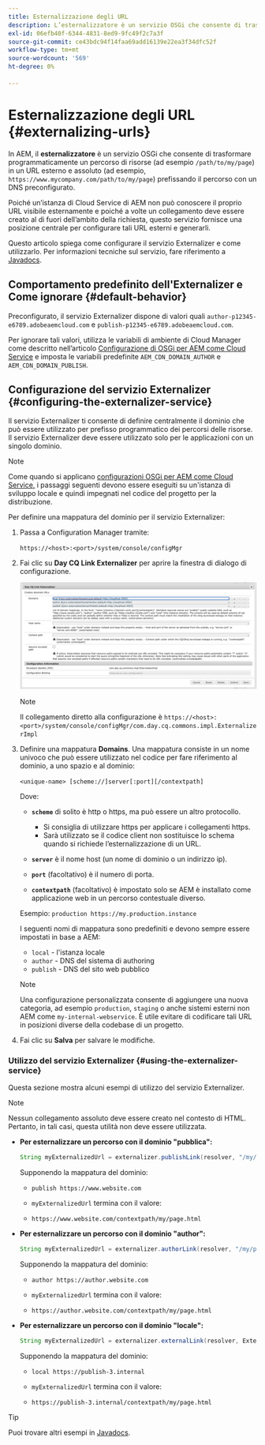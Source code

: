 ```yaml
---
title: Esternalizzazione degli URL
description: L’esternalizzatore è un servizio OSGi che consente di trasformare programmaticamente un percorso di risorsa in un URL esterno e assoluto.
exl-id: 06efb40f-6344-4831-8ed9-9fc49f2c7a3f
source-git-commit: ce43bdc94f14faa69add16139e22ea3f34dfc52f
workflow-type: tm+mt
source-wordcount: '569'
ht-degree: 0%

---
```


# Esternalizzazione degli URL {#externalizing-urls}

In AEM, il **esternalizzatore** è un servizio OSGi che consente di trasformare programmaticamente un percorso di risorse (ad esempio `/path/to/my/page`) in un URL esterno e assoluto (ad esempio, `https://www.mycompany.com/path/to/my/page`) prefissando il percorso con un DNS preconfigurato.

Poiché un’istanza di Cloud Service di AEM non può conoscere il proprio URL visibile esternamente e poiché a volte un collegamento deve essere creato al di fuori dell’ambito della richiesta, questo servizio fornisce una posizione centrale per configurare tali URL esterni e generarli.

Questo articolo spiega come configurare il servizio Externalizer e come utilizzarlo. Per informazioni tecniche sul servizio, fare riferimento a [Javadocs](https://docs.adobe.com/content/help/en/experience-manager-cloud-service-javadoc/com/day/cq/commons/Externalizer.html).

## Comportamento predefinito dell&#39;Externalizer e Come ignorare {#default-behavior}

Preconfigurato, il servizio Externalizer dispone di valori quali `author-p12345-e6789.adobeaemcloud.com` e `publish-p12345-e6789.adobeaemcloud.com`.

Per ignorare tali valori, utilizza le variabili di ambiente di Cloud Manager come descritto nell’articolo [Configurazione di OSGi per AEM come Cloud Service](/help/implementing/deploying/configuring-osgi.md#cloud-manager-api-format-for-setting-properties) e imposta le variabili predefinite `AEM_CDN_DOMAIN_AUTHOR` e `AEM_CDN_DOMAIN_PUBLISH`.

## Configurazione del servizio Externalizer {#configuring-the-externalizer-service}

Il servizio Externalizer ti consente di definire centralmente il dominio che può essere utilizzato per prefisso programmatico dei percorsi delle risorse. Il servizio Externalizer deve essere utilizzato solo per le applicazioni con un singolo dominio.

>[!NOTE]
>
>Come quando si applicano [configurazioni OSGi per AEM come Cloud Service,](/help/implementing/deploying/overview.md#osgi-configuration) i passaggi seguenti devono essere eseguiti su un&#39;istanza di sviluppo locale e quindi impegnati nel codice del progetto per la distribuzione.

Per definire una mappatura del dominio per il servizio Externalizer:

1. Passa a Configuration Manager tramite:

   `https://<host>:<port>/system/console/configMgr`

1. Fai clic su **Day CQ Link Externalizer** per aprire la finestra di dialogo di configurazione.

   ![Configurazione OSGi dell’esternalizzatore](./assets/externalizer-osgi.png)

   >[!NOTE]
   >
   >Il collegamento diretto alla configurazione è `https://<host>:<port>/system/console/configMgr/com.day.cq.commons.impl.ExternalizerImpl`

1. Definire una mappatura **Domains**. Una mappatura consiste in un nome univoco che può essere utilizzato nel codice per fare riferimento al dominio, a uno spazio e al dominio:

   `<unique-name> [scheme://]server[:port][/contextpath]`

   Dove:

   * **`scheme`** di solito è http o https, ma può essere un altro protocollo.

      * Si consiglia di utilizzare https per applicare i collegamenti https.
      * Sarà utilizzato se il codice client non sostituisce lo schema quando si richiede l’esternalizzazione di un URL.
   * **`server`** è il nome host (un nome di dominio o un indirizzo ip).
   * **`port`** (facoltativo) è il numero di porta.
   * **`contextpath`** (facoltativo) è impostato solo se AEM è installato come applicazione web in un percorso contestuale diverso.

   Esempio: `production https://my.production.instance`

   I seguenti nomi di mappatura sono predefiniti e devono sempre essere impostati in base a AEM:

   * `local` - l&#39;istanza locale
   * `author` - DNS del sistema di authoring
   * `publish` - DNS del sito web pubblico

   >[!NOTE]
   >
   >Una configurazione personalizzata consente di aggiungere una nuova categoria, ad esempio `production`, `staging` o anche sistemi esterni non AEM come `my-internal-webservice`. È utile evitare di codificare tali URL in posizioni diverse della codebase di un progetto.

1. Fai clic su **Salva** per salvare le modifiche.

### Utilizzo del servizio Externalizer {#using-the-externalizer-service}

Questa sezione mostra alcuni esempi di utilizzo del servizio Externalizer.

>[!NOTE]
>
>Nessun collegamento assoluto deve essere creato nel contesto di HTML. Pertanto, in tali casi, questa utilità non deve essere utilizzata.

* **Per esternalizzare un percorso con il dominio &quot;pubblica&quot;:**

   ```java
   String myExternalizedUrl = externalizer.publishLink(resolver, "/my/page") + ".html";
   ```

   Supponendo la mappatura del dominio:

   * `publish https://www.website.com`

   * `myExternalizedUrl` termina con il valore:

   * `https://www.website.com/contextpath/my/page.html`

* **Per esternalizzare un percorso con il dominio &quot;author&quot;:**

   ```java
   String myExternalizedUrl = externalizer.authorLink(resolver, "/my/page") + ".html";
   ```

   Supponendo la mappatura del dominio:

   * `author https://author.website.com`

   * `myExternalizedUrl` termina con il valore:

   * `https://author.website.com/contextpath/my/page.html`

* **Per esternalizzare un percorso con il dominio &quot;locale&quot;:**

   ```java
   String myExternalizedUrl = externalizer.externalLink(resolver, Externalizer.LOCAL, "/my/page") + ".html";
   ```

   Supponendo la mappatura del dominio:

   * `local https://publish-3.internal`

   * `myExternalizedUrl` termina con il valore:

   * `https://publish-3.internal/contextpath/my/page.html`

>[!TIP]
>
>Puoi trovare altri esempi in [Javadocs](https://docs.adobe.com/content/help/en/experience-manager-cloud-service-javadoc/com/day/cq/commons/Externalizer.html).

